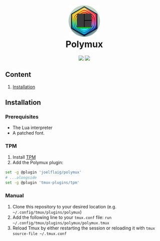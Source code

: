 <h1 align="center">
  <img src="./assets/Polymux.png" width="100" alt="Logo"/><br/>
  Polymux 
</h1>

<p align="center">
  <a href="https://github.com/joelflaig/polymux/stargazers"><img src="https://img.shields.io/github/stars/joelflaig/polymux?colorA=363a4f&colorB=b7bdf8&style=for-the-badge"></a>
  <a href="https://github.com/joelflaig/polymux/stargazers"><img src="https://img.shields.io/github/issues/joelflaig/polymux?colorA=363a4f&colorB=b7bdf8&style=for-the-badge"></a>
</p>

## Content
1. [Installation](#Installation)

## Installation

### Prerequisites
- The Lua interpreter
- A patched font.

### TPM
1. Install [TPM](https://github.com/tmux-plugins/tpm)
2. Add the Polymux plugin:

```bash
set -g @plugin 'joelflaig/polymux'
# ...alongside
set -g @plugin 'tmux-plugins/tpm'
```

### Manual

1. Clone this repository to your desired location (e.g.
   `~/.config/tmux/plugins/polymux`)
2. Add the following line to your `tmux.conf` file:
    `run ~/.config/tmux/plugins/polymux/polymux.tmux`
4. Reload Tmux by either restarting the session or reloading it with `tmux source-file ~/.tmux.conf`

